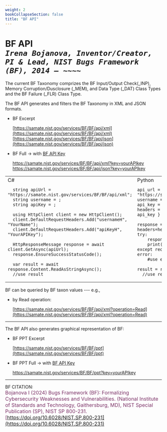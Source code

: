 ```yaml
---
weight: 2
bookCollapseSection: false
title: "BF API"
---
```


<!-- Google tag (gtag.js) -->
<script async src="https://www.googletagmanager.com/gtag/js?id=G-PJ364XPP9F"></script>
<script>
  window.dataLayer = window.dataLayer || [];
  function gtag(){dataLayer.push(arguments);}
  gtag('js', new Date());

  gtag('config', 'G-PJ364XPP9F');
</script>

# BF API <br/>_`Irena Bojanova, Inventor/Creator, PI & Lead, NIST Bugs Framework (BF), 2014 – ~~~~`_

The current BF Taxonomy comprizes the BF Input/Output Check(_INP), Memory Corruption/Dusclosure (_MEM), and Data Type (_DAT) Class Types and the BF Failure (_FLR) Class Type.

The BF API generates and filters the BF Taxonomy in XML and JSON formats.

- BF Excerpt

  [https://samate.nist.gov/services/BF/BF/api/xml](https://samate.nist.gov/services/BF/BF/api/xml)<br/>
  [https://samate.nist.gov/services/BF/BF/api/json](https://samate.nist.gov/services/BF/BF/api/json)

- BF Full &rarr; with [BF API Key](https://forms.gle/SRZyva5Vn1i4dQQ2A)

  https://samate.nist.gov/services/BF/BF/api/xml?key=yourAPIkey </br>
  https://samate.nist.gov/services/BF/BF/api/json?key=yourAPIkey

<table>
<td>
C# 

      string apiUrl = "https://samate.nist.gov/services/BF/BF/api/xml";
      string username = ;
      string apiKey = ;

      using HttpClient client = new HttpClient();
      client.DefaultRequestHeaders.Add("usernameH", "YourName");
      client.DefaultRequestHeaders.Add("apiKeyH", "YourAPIKey");

      HttpResponseMessage response = await client.GetAsync(apiUrl);
      response.EnsureSuccessStatusCode();      
      
      var result = await response.Content.ReadAsStringAsync();
      //use result
</td>
<td>
Python
    
    api_url = "https://samate.nist.gov/services/BF/BF/api/xml"
    username = "YourName"
    api_key = "YourAPIKey"
    headers = { "usernameH": username, "apiKeyH": api_key }

    response = requests.get(api_url, headers=headers)
    try:
        response.raise_for_status()
        print(result)
    except requests.exceptions.RequestException as error:
        #use error to notify about a "Request Error
    
    result = response.text
      //use result
</td>
</table>

  BF can be queried by BF taxon values --- e.g., 

  - by Read operation: 

    [https://samate.nist.gov/services/BF/BF/api/xml?operation=Read](https://samate.nist.gov/services/BF/BF/api/xml?operation=Read) </br>

  <!-- - ClassType: [https://samate.nist.gov/services/BF/BF/api/xml?classType=_MEM](https://samate.nist.gov/services/BF/BF/api/xml?ClassType=_MEM) </br>

  - Class, Operation, Operand: [https://samate.nist.gov/services/BF/BF/api/xml?class=MUS&class=DVL](https://samate.nist.gov/services/BF/BF/api/xml?class=MUS&class=DVL) </br>

  - Bug/Fault, Error/FinalError: [https://samate.nist.gov/services/BF/BF/api/xml?fault=NULL+Pointer](https://samate.nist.gov/services/BF/BF/api/xml?fault=NULL+Pointer) </br>

  - Attributes: [https://samate.nist.gov/services/BF/BF/api/xml?attribute=Sequential](https://samate.nist.gov/services/BF/BF/api/xml?Attribute=Sequential) </br>

  - Failure: [https://samate.nist.gov/services/BF/BF/api/xml?classType=_FLR](https://samate.nist.gov/services/BF/BF/api/xml?ClassType=_FLR) </br> -->

  _______________________________
  The BF API also generates graphical representation of BF:
  - BF PPT Excerpt

    [https://samate.nist.gov/services/BF/BF/ppt](https://samate.nist.gov/services/BF/BF/ppt)<br/>


- BF PPT Full &rarr; with [BF API Key](https://forms.gle/SRZyva5Vn1i4dQQ2A)

  https://samate.nist.gov/services/BF/BF/ppt?key=yourAPIkey 

_______________________________

BF CITATION: <br/>
<l style="font-size: 16px; color: #7D3368"> Bojanova I (2024) Bugs Framework (BF): Formalizing Cybersecurity Weaknesses and Vulnerabilities. (National Institute of Standards and Technology, Gaithersburg, MD), NIST Special Publication (SP), NIST SP 800-231. [https://doi.org/10.6028/NIST.SP.800-231](https://doi.org/10.6028/NIST.SP.800-231)</l>  <br/>
